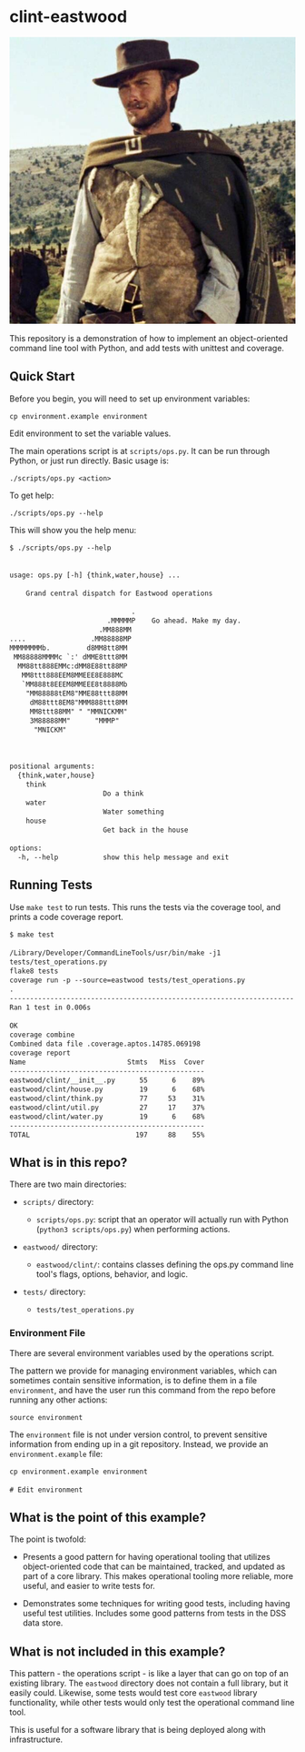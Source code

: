 # clint-eastwood

![Clint Eastwood](img/clint.jpg)

This repository is a demonstration of how to implement an
object-oriented command line tool with Python,
and add tests with unittest and coverage.


## Quick Start

Before you begin, you will need to set up environment variables:

```
cp environment.example environment
```

Edit environment to set the variable values.

The main operations script is at `scripts/ops.py`.
It can be run through Python, or just run directly.
Basic usage is:

```
./scripts/ops.py <action>
```

To get help:

```
./scripts/ops.py --help 
```

This will show you the help menu:

```
$ ./scripts/ops.py --help


usage: ops.py [-h] {think,water,house} ...

    Grand central dispatch for Eastwood operations
   
                              .
                        .MMMMMP    Go ahead. Make my day.
                      .MM888MM
....                .MM88888MP
MMMMMMMMb.         d8MM8tt8MM
 MM88888MMMMc `:' dMME8ttt8MM
  MM88tt888EMMc:dMM8E88tt88MP
   MM8ttt888EEM8MMEEE8E888MC
   `MM888t8EEEM8MMEEE8t8888Mb
    "MM88888tEM8"MME88ttt88MM
     dM88ttt8EM8"MMM888ttt8MM
     MM8ttt88MM" " "MMNICKMM"
     3M88888MM"      "MMMP"
      "MNICKM"
   
    

positional arguments:
  {think,water,house}
    think              
                       Do a think
    water              
                       Water something
    house              
                       Get back in the house

options:
  -h, --help           show this help message and exit
```


## Running Tests

Use `make test` to run tests. This runs the tests via
the coverage tool, and prints a code coverage report.

```
$ make test

/Library/Developer/CommandLineTools/usr/bin/make -j1 tests/test_operations.py
flake8 tests
coverage run -p --source=eastwood tests/test_operations.py
.
----------------------------------------------------------------------
Ran 1 test in 0.006s

OK
coverage combine
Combined data file .coverage.aptos.14785.069198
coverage report
Name                         Stmts   Miss  Cover
------------------------------------------------
eastwood/clint/__init__.py      55      6    89%
eastwood/clint/house.py         19      6    68%
eastwood/clint/think.py         77     53    31%
eastwood/clint/util.py          27     17    37%
eastwood/clint/water.py         19      6    68%
------------------------------------------------
TOTAL                          197     88    55%
```


## What is in this repo?

There are two main directories:

* `scripts/` directory:
    * `scripts/ops.py`: script that an
      operator will actually run with Python (`python3 scripts/ops.py`)
      when performing actions.

* `eastwood/` directory:
    * `eastwood/clint/`: contains classes defining the ops.py command line 
      tool's flags, options, behavior, and logic.

* `tests/` directory:
    * `tests/test_operations.py`


### Environment File

There are several environment variables used by the operations script.

The pattern we provide for managing environment variables, which can
sometimes contain sensitive information, is to define them in a file
`environment`, and have the user run this command from the repo
before running any other actions:

```
source environment
```

The `environment` file is not under version control, to prevent sensitive
information from ending up in a git repository. Instead, we provide
an `environment.example` file:

```
cp environment.example environment

# Edit environment
```


## What is the point of this example?

The point is twofold:

* Presents a good pattern for having operational tooling that utilizes
  object-oriented code that can be maintained, tracked, and updated
  as part of a core library. This makes operational tooling more reliable,
  more useful, and easier to write tests for.

* Demonstrates some techniques for writing good tests, including
  having useful test utilities. Includes some good patterns from
  tests in the DSS data store.


## What is not included in this example?

This pattern - the operations script - is like a layer that can
go on top of an existing library. The `eastwood` directory does not
contain a full library, but it easily could. Likewise, some tests
would test core `eastwood` library functionality, while other
tests would only test the operational command line tool.

This is useful for a software library that is being deployed
along with infrastructure.
